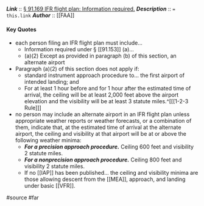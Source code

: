 ***Link***      :: [§ 91.169 IFR flight plan: Information required.](https://www.ecfr.gov/current/title-14/section-91.169)
***Description***      :: `= this.link`
***Author*** :: [[FAA]]

#### Key Quotes
* each person filing an IFR flight plan must include...
	* Information required under § [[91.153]] (a)...
	* (a)(2) Except as provided in paragraph (b) of this section, an alternate airport
* Paragraph (a)(2) of this section does not apply if:
	* standard instrument approach procedure to... the first airport of intended landing; and
	* For at least 1 hour before and for 1 hour after the estimated time of arrival, the ceiling will be at least 2,000 feet above the airport elevation and the visibility will be at least 3 statute miles.^[[[1-2-3 Rule]]]
* no person may include an alternate airport in an IFR flight plan unless appropriate weather reports or weather forecasts, or a combination of them, indicate that, at the estimated time of arrival at the alternate airport, the ceiling and visibility at that airport will be at or above the following weather minima:
	* ***For a precision approach procedure.***  Ceiling 600 feet and visibility 2 statute miles.
	* ***For a nonprecision approach procedure.***  Ceiling 800 feet and visibility 2 statute miles.
	* If no [[IAP]] has been published... the ceiling and visibility minima are those allowing descent from the [[MEA]], approach, and landing under basic [[VFR]].

#source #far